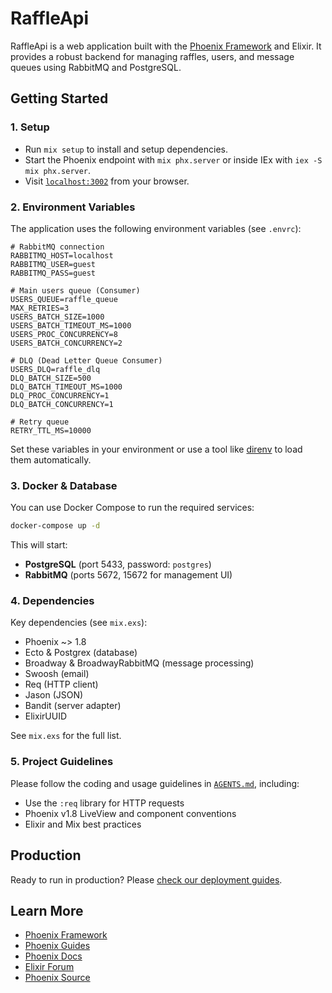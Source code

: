 
# RaffleApi

RaffleApi is a web application built with the [Phoenix Framework](https://www.phoenixframework.org/) and Elixir. It provides a robust backend for managing raffles, users, and message queues using RabbitMQ and PostgreSQL.

## Getting Started

### 1. Setup

* Run `mix setup` to install and setup dependencies.
* Start the Phoenix endpoint with `mix phx.server` or inside IEx with `iex -S mix phx.server`.
* Visit [`localhost:3002`](http://localhost:3002) from your browser.

### 2. Environment Variables

The application uses the following environment variables (see `.envrc`):

```env
# RabbitMQ connection
RABBITMQ_HOST=localhost
RABBITMQ_USER=guest
RABBITMQ_PASS=guest

# Main users queue (Consumer)
USERS_QUEUE=raffle_queue
MAX_RETRIES=3
USERS_BATCH_SIZE=1000
USERS_BATCH_TIMEOUT_MS=1000
USERS_PROC_CONCURRENCY=8
USERS_BATCH_CONCURRENCY=2

# DLQ (Dead Letter Queue Consumer)
USERS_DLQ=raffle_dlq
DLQ_BATCH_SIZE=500
DLQ_BATCH_TIMEOUT_MS=1000
DLQ_PROC_CONCURRENCY=1
DLQ_BATCH_CONCURRENCY=1

# Retry queue
RETRY_TTL_MS=10000
```

Set these variables in your environment or use a tool like [direnv](https://direnv.net/) to load them automatically.

### 3. Docker & Database

You can use Docker Compose to run the required services:

```sh
docker-compose up -d
```

This will start:

- **PostgreSQL** (port 5433, password: `postgres`)
- **RabbitMQ** (ports 5672, 15672 for management UI)

### 4. Dependencies

Key dependencies (see `mix.exs`):

- Phoenix ~> 1.8
- Ecto & Postgrex (database)
- Broadway & BroadwayRabbitMQ (message processing)
- Swoosh (email)
- Req (HTTP client)
- Jason (JSON)
- Bandit (server adapter)
- ElixirUUID

See `mix.exs` for the full list.

### 5. Project Guidelines

Please follow the coding and usage guidelines in [`AGENTS.md`](./AGENTS.md), including:

- Use the `:req` library for HTTP requests
- Phoenix v1.8 LiveView and component conventions
- Elixir and Mix best practices

## Production

Ready to run in production? Please [check our deployment guides](https://hexdocs.pm/phoenix/deployment.html).

## Learn More

- [Phoenix Framework](https://www.phoenixframework.org/)
- [Phoenix Guides](https://hexdocs.pm/phoenix/overview.html)
- [Phoenix Docs](https://hexdocs.pm/phoenix)
- [Elixir Forum](https://elixirforum.com/c/phoenix-forum)
- [Phoenix Source](https://github.com/phoenixframework/phoenix)
